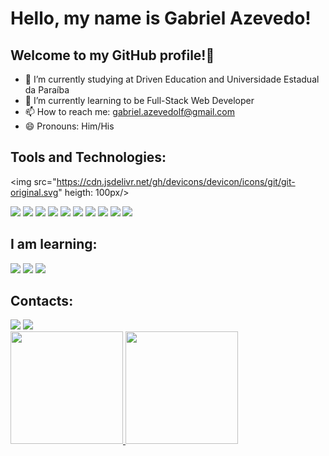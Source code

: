 # Hello, my name is Gabriel Azevedo!
## Welcome to my GitHub profile!👋 


- 🔭 I’m currently studying at Driven Education and Universidade Estadual da Paraíba
- 🌱 I’m currently learning to be Full-Stack Web Developer
- 📫 How to reach me: gabriel.azevedolf@gmail.com
- 😄 Pronouns: Him/His

## Tools and Technologies:



<img src="https://cdn.jsdelivr.net/gh/devicons/devicon/icons/git/git-original.svg" heigth: 100px/>
          

<img src="https://cdn.jsdelivr.net/gh/devicons/devicon/icons/github/github-original.svg" />          


<img src="https://cdn.jsdelivr.net/gh/devicons/devicon/icons/html5/html5-original.svg" />          

          
<img src="https://cdn.jsdelivr.net/gh/devicons/devicon/icons/css3/css3-original.svg" />


<img src="https://cdn.jsdelivr.net/gh/devicons/devicon/icons/javascript/javascript-original.svg" />


<img src="https://cdn.jsdelivr.net/gh/devicons/devicon/icons/linux/linux-original.svg" />
          

<img src="https://cdn.jsdelivr.net/gh/devicons/devicon/icons/react/react-original.svg" />
          

<img src="https://cdn.jsdelivr.net/gh/devicons/devicon/icons/nodejs/nodejs-original.svg" />


<img src="https://cdn.jsdelivr.net/gh/devicons/devicon/icons/mongodb/mongodb-plain-wordmark.svg" />


<img src="https://cdn.jsdelivr.net/gh/devicons/devicon/icons/postgresql/postgresql-plain.svg" />


<img src="https://cdn.jsdelivr.net/gh/devicons/devicon/icons/typescript/typescript-original.svg" />


## I am learning:


<img src="https://cdn.jsdelivr.net/gh/devicons/devicon/icons/redis/redis-plain-wordmark.svg" />


<img src="https://cdn.jsdelivr.net/gh/devicons/devicon/icons/amazonwebservices/amazonwebservices-plain-wordmark.svg" />


<img src="https://cdn.jsdelivr.net/gh/devicons/devicon/icons/docker/docker-plain-wordmark.svg" />


## Contacts:

<div>
<a href = "mailto:gabriel.azevedolf@gmail.com"><img src="https://img.shields.io/badge/Gmail-D14836?style=for-the-badge&logo=gmail&logoColor=white" target="_blank"></a>
<a href="www.linkedin.com/in/gabriel-azevedolf" target="_blank"><img src="https://img.shields.io/badge/-LinkedIn-%230077B5?style=for-the-badge&logo=linkedin&logoColor=white" target="_blank"></a>   
</div>


<div>
<a href="https://github.com/gabrielazevedof">
<img height="180em" src="https://github-readme-stats.vercel.app/api/top-langs/?username=gabrielazevedof&layout=compact&langs_count=7&theme=dracula"/>
<img height="180em" src="https://github-readme-stats.vercel.app/api?username=gabrielazevedof&show_icons=true&theme=dracula&include_all_commits=true&count_private=true"/>
</div>
